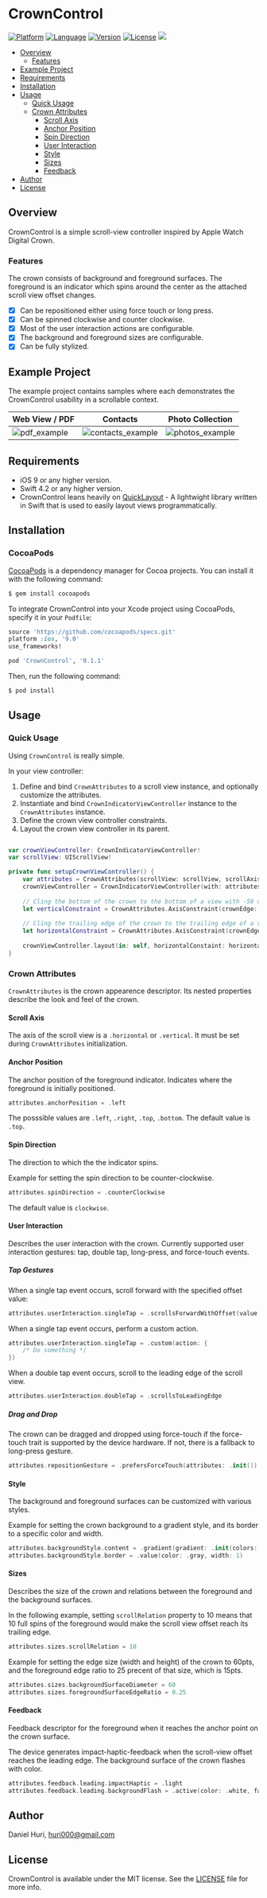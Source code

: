 # CrownControl

[![Platform](http://img.shields.io/badge/platform-iOS-blue.svg?style=flat)](https://developer.apple.com/iphone/index.action)
[![Language](http://img.shields.io/badge/language-Swift-brightgreen.svg?style=flat)](https://developer.apple.com/swift)
[![Version](https://img.shields.io/cocoapods/v/CrownControl.svg?style=flat-square)](http://cocoapods.org/pods/CrownControl)
[![License](http://img.shields.io/badge/license-MIT-lightgrey.svg?style=flat)](http://mit-license.org)
![](https://travis-ci.com/huri000/CrownControl.svg?branch=master)

* [Overview](#overview)
  * [Features](#features)
* [Example Project](#example-project)
* [Requirements](#requirements)
* [Installation](#installation)
* [Usage](#usage)
  * [Quick Usage](#quick-usage)
  * [Crown Attributes](#crown-attributes)
    * [Scroll Axis](#scroll-axis)
    * [Anchor Position](#anchor-position)
    * [Spin Direction](#spin-direction)
    * [User Interaction](#user-interaction)
    * [Style](#style)
    * [Sizes](#sizes)
    * [Feedback](#feedback)
* [Author](#author)
* [License](#license)

## Overview

CrownControl is a simple scroll-view controller inspired by Apple Watch Digital Crown.

### Features

The crown consists of background and foreground surfaces. 
The foreground is an indicator which spins around the center as the attached scroll view offset changes.

- [x] Can be repositioned either using force touch or long press.
- [x] Can be spinned clockwise and counter clockwise.
- [x] Most of the user interaction actions are configurable.
- [x] The background and foreground sizes are configurable.
- [x] Can be fully stylized.

## Example Project

The example project contains samples where each demonstrates the CrownControl usability in a scrollable context.

Web View / PDF | Contacts | Photo Collection
--- | --- | ---
![pdf_example](https://github.com/huri000/assets/blob/master/crown-control/pdf.gif) | ![contacts_example](https://github.com/huri000/assets/blob/master/crown-control/contacts.gif) | ![photos_example](https://github.com/huri000/assets/blob/master/crown-control/photos.gif)

## Requirements

- iOS 9 or any higher version.
- Swift 4.2 or any higher version.
- CrownControl leans heavily on [QuickLayout](https://github.com/huri000/QuickLayout) - A lightwight library written in Swift that is used to easily layout views programmatically.

## Installation

### CocoaPods

[CocoaPods](http://cocoapods.org) is a dependency manager for Cocoa projects. You can install it with the following command:

```bash
$ gem install cocoapods
```

To integrate CrownControl into your Xcode project using CocoaPods, specify it in your `Podfile`:

```ruby
source 'https://github.com/cocoapods/specs.git'
platform :ios, '9.0'
use_frameworks!

pod 'CrownControl', '0.1.1'
```

Then, run the following command:

```bash
$ pod install
```

## Usage

### Quick Usage

Using `CrownControl` is really simple.

In your view controller:

1. Define and bind `CrownAttributes` to a scroll view instance, and optionally customize the attributes.
2. Instantiate and bind `CrownIndicatorViewController` instance to the `CrownAttributes` instance.
3. Define the crown view controller constraints.
4. Layout the crown view controller in its parent.

```Swift

var crownViewController: CrownIndicatorViewController!
var scrollView: UIScrollView!

private func setupCrownViewController() {
    var attributes = CrownAttributes(scrollView: scrollView, scrollAxis: .vertical)
    crownViewController = CrownIndicatorViewController(with: attributes)
    
    // Cling the bottom of the crown to the bottom of a view with -50 offset
    let verticalConstraint = CrownAttributes.AxisConstraint(crownEdge: .bottom, anchorView: view, anchorViewEdge: .bottom, offset: -50)
    
    // Cling the trailing edge of the crown to the trailing edge of a view with -50 offset
    let horizontalConstraint = CrownAttributes.AxisConstraint(crownEdge: .trailing, anchorView: tableView, anchorViewEdge: .trailing, offset: -50)
    
    crownViewController.layout(in: self, horizontalConstaint: horizontalConstraint, verticalConstraint: verticalConstraint)
}
```

### Crown Attributes

`CrownAttributes` is the crown appearence descriptor. 
Its nested properties describe the look and feel of the crown.

#### Scroll Axis

The axis of the scroll view is a `.horizontal` or `.vertical`. It must be set during `CrownAttributes` initialization.

####  Anchor Position

The anchor position of the foreground indicator. Indicates where the foreground is initially positioned.

```Swift
attributes.anchorPosition = .left
```

The posssible values are `.left`, `.right`, `.top`, `.bottom`.
The default value is `.top`.

#### Spin Direction

The direction to which the the indicator spins.

Example for setting the spin direction to be counter-clockwise.
```Swift
attributes.spinDirection = .counterClockwise
```

The default value is `clockwise`.

#### User Interaction

Describes the user interaction with the crown.
Currently supported user interaction gestures: tap, double tap, long-press, and force-touch events.

##### Tap Gestures

When a single tap event occurs, scroll forward with the specified offset value: 
```Swift
attributes.userInteraction.singleTap = .scrollsForwardWithOffset(value: 20)
```

When a single tap event occurs, perform a custom action. 
```Swift
attributes.userInteraction.singleTap = .custom(action: {
    /* Do something */
})
```

When a double tap event occurs, scroll to the leading edge of the scroll view. 
```Swift
attributes.userInteraction.doubleTap = .scrollsToLeadingEdge
```

##### Drag and Drop

The crown can be dragged and dropped using force-touch if the force-touch trait is supported by the device hardware. If not, there is a fallback to long-press gesture.
```Swift
attributes.repositionGesture = .prefersForceTouch(attributes: .init())
```

#### Style

The background and foreground surfaces can be customized with various styles.

Example for setting the crown background to a gradient style, and its border to a specific color and width. 
```Swift
attributes.backgroundStyle.content = .gradient(gradient: .init(colors: [.white, .gray], startPoint: .zero, endPoint: CGPoint(x: 1, y: 1)))
attributes.backgroundStyle.border = .value(color: .gray, width: 1)
```

#### Sizes

Describes the size of the crown and relations between the foreground and the background surfaces. 

In the following example, setting `scrollRelation` property to 10 means that 10 full spins of the foreground would make the scroll view offset reach its trailing edge.
```Swift
attributes.sizes.scrollRelation = 10
```

Example for setting the edge size (width and height) of the crown to 60pts, and the foreground edge ratio to 25 precent of that size, which is 15pts.
```Swift
attributes.sizes.backgroundSurfaceDiameter = 60
attributes.sizes.foregroundSurfaceEdgeRatio = 0.25
```

#### Feedback

Feedback descriptor for the foreground when it reaches the anchor point on the crown surface.

The device generates impact-haptic-feedback when the scroll-view offset reaches the leading edge.
The background surface of the crown flashes with color.
```Swift
attributes.feedback.leading.impactHaptic = .light
attributes.feedback.leading.backgroundFlash = .active(color: .white, fadeDuration: 0.3)
```

## Author

Daniel Huri, huri000@gmail.com

## License

CrownControl is available under the MIT license. See the [LICENSE](/LICENSE) file for more info.
